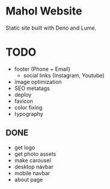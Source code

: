 # Mahol Website

Static site built with Deno and Lume.

# TODO

- footer (Phone + Email)
  - social links (Instagram, Youtube)
- image optimization
- SEO metatags
- deploy
- favicon
- color fixing
- typography

## DONE

- get logo
- get photo assets
- make carousel
- desktop navbar
- mobile navbar
- about page
